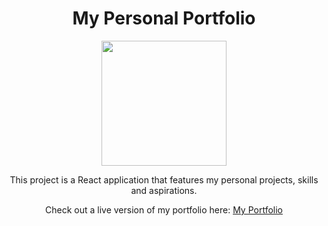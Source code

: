 <h1 align="center">My Personal Portfolio</h1>

<p align="center">
<img src="https://user-images.githubusercontent.com/33253306/172590331-3ae9fdc6-f0b6-4a0c-a964-4b540ae8d954.png" height="200" />
</p>
  
<p align="center">
This project is a React application that features my personal projects, skills and aspirations.
</p>

<p align="center">
  Check out a live version of my portfolio here: <a href="https://pedroeisman.netlify.app">My Portfolio</a>
</p>
